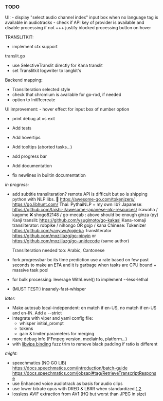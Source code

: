 ### TODO

UI:
    - display "select audio channel index" input box when no language tag is available in audiotracks
    - check if API key of provider is available and disable processing if not +++ justify blocked processing button on hover

TRANSLITKIT:
   - implement ctx support
   
translit.go
   - use SelectiveTranslit directly for Kana translit
   - set Translitkit logwriter to langkit's


Backend mapping:
   - Transliteration selected style
   - check that chromium is available for go-rod, if needed
   - option to InitRecreate

UI improvement:
    - hover effect for input box of number option

   - print debug at os exit
   - Add tests
   - Add hovertips
   - Add tooltips (aborted tasks...)
   - add progress bar
   
   - Add documentation
   - fix newlines in builtin documentation



*in progress:*
- add subtitle transliteration? remote API is difficult but so is shipping python with NLP libs. 🤔
https://awesome-go.com/tokenizers/
https://go.libhunt.com/
	Thai:
		PythaiNLP + my own lib?
	Japanese:	https://github.com/taishi-i/awesome-japanese-nlp-resources/
		ikawaha / kagome
		❌ shogo82148 / go-mecab : above should be enough
		ginza (py)
		Kanji translit: https://github.com/ysugimoto/go-kakasi
		Kana-romaji transliterator: robpike / nihongo  OR  gojp / kana 
	Chinese: 
		Tokenizer https://github.com/yanyiwu/gojieba
		Transliterator https://github.com/mozillazg/go-pinyin or https://github.com/mozillazg/go-unidecode (same author)
	
	Transliteration needed too: Arabic, Cantonese
- fork progressbar bc its time prediction use a rate based on few past seconds to make an ETA and it is garbage when tasks are CPU bound + massive task pool
- for bulk processing: leverage WithLevel() to implement --less-lethal
- (MUST TEST:) insanely-fast-whisper

*later:*


- Make autosub local-independent: en match if en-US, no match if en-US and en-IN. Add a --strict
- integrate with viper and yaml config file:
    - whisper initial_prompt
    - tokens
    - gain & limiter parameters for merging
- more debug info (FFmpeg version, mediainfo, platform...)
- with [libvips binding](https://github.com/h2non/bimg) fuzz trim to remove black padding if ratio is different

*might:*

- speechmatics (NO GO LIB) https://docs.speechmatics.com/introduction/batch-guide	 https://docs.speechmatics.com/jobsapi#tag/RetrieveTranscriptResponse
- use Enhanced voice audiotrack as basis for audio clips
- use lower bitrate opus with DRED & LBRR when standardized [1](https://opus-codec.org/),[2](https://datatracker.ietf.org/doc/draft-ietf-mlcodec-opus-extension/)
- lossless AVIF extraction from AV1 (HQ but worst than JPEG in size)

